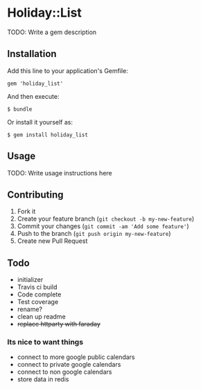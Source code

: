 # Holiday::List

TODO: Write a gem description

## Installation

Add this line to your application's Gemfile:

    gem 'holiday_list'

And then execute:

    $ bundle

Or install it yourself as:

    $ gem install holiday_list

## Usage

TODO: Write usage instructions here

## Contributing

1. Fork it
2. Create your feature branch (`git checkout -b my-new-feature`)
3. Commit your changes (`git commit -am 'Add some feature'`)
4. Push to the branch (`git push origin my-new-feature`)
5. Create new Pull Request

## Todo

- initializer
- Travis ci build
- Code complete
- Test coverage
- rename?
- clean up readme
- ~~replace httparty with faraday~~

### Its nice to want things

- connect to more google public calendars
- connect to private google calendars
- connect to non google calendars
- store data in redis
